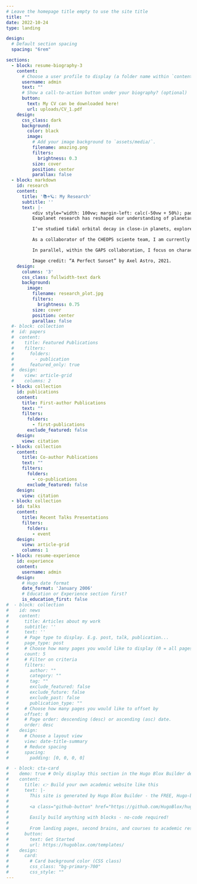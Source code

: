 ```yaml
---
# Leave the homepage title empty to use the site title
title: ""
date: 2022-10-24
type: landing

design:
  # Default section spacing
  spacing: "6rem"

sections:
  - block: resume-biography-3
    content:
      # Choose a user profile to display (a folder name within `content/authors/`)
      username: admin
      text: ""
      # Show a call-to-action button under your biography? (optional)
      button:
        text: My CV can be downloaded here!
        url: uploads/CV_1.pdf
    design:
      css_class: dark
      background:
        color: black
        image:
          # Add your image background to `assets/media/`.
          filename: amazing.png
          filters:
            brightness: 0.3
          size: cover
          position: center
          parallax: false
  - block: markdown
    id: research
    content:
      title: '📚+🪐: My Research'
      subtitle: ''
      text: |-
          <div style="width: 100vw; margin-left: calc(-50vw + 50%); padding: 3rem 2rem; background-color: rgba(0, 0, 0, 0.3); color: white;">
          Exoplanet research has reshaped our understanding of planetary systems, uncovering a vast diversity in their architectures and evolution. My work centers on the synergy between Radial Velocities (RVs) and Transit Timing Variations (TTVs) to investigate planetary dynamics, mass distributions, and formation pathways.

          I’ve studied tidal orbital decay in close-in planets, explored methods for detecting exomoons, and performed joint RV+TTV analyses to constrain the orbital configurations of multi-planet systems. To address the challenges of observing young stars, I also apply advanced stellar activity mitigation techniques to extract planetary signals from noisy RV datasets.

          As a collaborator of the CHEOPS sciente team, I am currently working on the characterization of resonant multi-planet systems and the study of dynamical phenomena such as apsidal precession in eccentric hot Jupiters to probe their internal structure and tidal dissipation properties (OrbitalWALTZ program, PI: Leonardi, 190 orbits, PR150089).

          In parallel, within the GAPS collaboration, I focus on characterizing long-period sub-Neptunes, prime targets for atmospheric studies, and on measuring the masses of planets around young stars, combining photometric follow-up with extreme-precision HARPS-N RV campaigns to understand their composition and early evolution.

          Image credit: “A Perfect Sunset” by Axel Astro, 2021.
    design:
      columns: '3'
      css_class: fullwidth-text dark
      background:
        image:
          filename: research_plot.jpg
          filters:
            brightness: 0.75
          size: cover
          position: center
          parallax: false
  #- block: collection
  #  id: papers
  #  content:
  #    title: Featured Publications
  #    filters:
  #      folders:
  #        - publication
  #      featured_only: true
  #  design:
  #    view: article-grid
  #    columns: 2
  - block: collection
    id: publications
    content:
      title: First-author Publications
      text: ""
      filters:
        folders:
          - first-publications
        exclude_featured: false
    design:
      view: citation
  - block: collection
    content:
      title: Co-author Publications
      text: ""
      filters:
        folders:
          - co-publications
        exclude_featured: false
    design:
      view: citation
  - block: collection
    id: talks
    content:
      title: Recent Talks Presentations
      filters:
        folders:
          - event
    design:
      view: article-grid
      columns: 1
  - block: resume-experience
    id: experience
    content:
      username: admin
    design:
      # Hugo date format
      date_format: 'January 2006'
      # Education or Experience section first?
      is_education_first: false
#  - block: collection
#    id: news
#    content:
#      title: Articles about my work
#      subtitle: ''
#      text: ''
#      # Page type to display. E.g. post, talk, publication...
#      page_type: post
#      # Choose how many pages you would like to display (0 = all pages)
#      count: 5
#      # Filter on criteria
#      filters:
#        author: ""
#        category: ""
#        tag: ""
#        exclude_featured: false
#        exclude_future: false
#        exclude_past: false
#        publication_type: ""
#      # Choose how many pages you would like to offset by
#      offset: 0
#      # Page order: descending (desc) or ascending (asc) date.
#      order: desc
#    design:
#      # Choose a layout view
#      view: date-title-summary
#      # Reduce spacing
#      spacing:
#        padding: [0, 0, 0, 0]

#  - block: cta-card
#    demo: true # Only display this section in the Hugo Blox Builder demo site
#    content:
#      title: 👉 Build your own academic website like this
#      text: |-
#        This site is generated by Hugo Blox Builder - the FREE, Hugo-based open source website builder trusted by 250,000+ academics like you.
#
#        <a class="github-button" href="https://github.com/HugoBlox/hugo-blox-builder" data-color-scheme="no-preference: light; light: light; dark: dark;" data-icon="octicon-star" data-size="large" data-show-count="true" aria-label="Star HugoBlox/hugo-blox-builder on GitHub">Star</a>
#
#        Easily build anything with blocks - no-code required!
#        
#        From landing pages, second brains, and courses to academic resumés, conferences, and tech blogs.
#      button:
#        text: Get Started
#        url: https://hugoblox.com/templates/
#    design:
#      card:
#        # Card background color (CSS class)
#        css_class: "bg-primary-700"
#        css_style: ""
---
```

